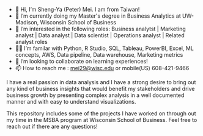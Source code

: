 - 👋 Hi, I’m Sheng-Ya (Peter) Mei. I am from Taiwan!
- 🌱 I’m currently doing my Master's degree in Business Analytics at UW-Madison, Wisconsin School of Business
- 👀 I’m interested in the following roles: Business analytst | Marketing analyst | Data analyst | Data scientist | Operations analyst | Related analyst roles
- 👩‍💻 I’m familar with Python, R Studio, SQL, Tableau, PowerBI, Excel, ML concepts, AWS, Data pipeline, Data warehouse, Marketing metrics
- 💞️ I’m looking to collaborate on learning experiences! 
- 📫 How to reach me : mei29@wisc.edu or mobile(US) 608-421-9466

I have a real passion in data analysis and I have a strong desire to bring out any kind of business insights that would benefit my stakeholders and drive business growth by presenting complex analysis in a well documented manner and with easy to understand visualizations. 

This repository includes some of the projects I have worked on through out my time in the MSBA program at Wisconsin School of Business. Feel free to reach out if there are any questions!

<!---
Pmei0617/Pmei0617 is a ✨ special ✨ repository because its `README.md` (this file) appears on your GitHub profile.
You can click the Preview link to take a look at your changes.
--->
